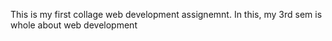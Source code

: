 This is my first collage web development assignemnt.
 In this, my 3rd sem is whole about web development
